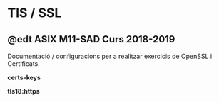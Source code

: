 # TlS / SSL
## @edt ASIX M11-SAD Curs 2018-2019

Documentació / configuracions per a realitzar exercicis de OpenSSL i Certificats.

**certs-keys**

**tls18:https**

